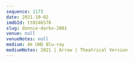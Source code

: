 ```yaml
---
sequence: 1173
date: 2021-10-02
imdbId: tt0246578
slug: donnie-darko-2001
venue: null
venueNotes: null
medium: 4k UHD Blu-ray
mediumNotes: 2021 | Arrow | Theatrical Version
---
```

